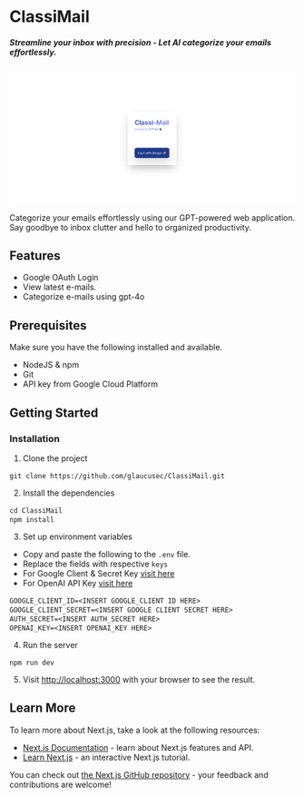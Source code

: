 # ClassiMail

##### Streamline your inbox with precision - Let AI categorize your emails effortlessly.

![alt text](./public/github-banner.png)

Categorize your emails effortlessly using our GPT-powered web application. Say goodbye to inbox clutter and hello to organized productivity.

## Features

- Google OAuth Login
- View latest e-mails.
- Categorize e-mails using gpt-4o

## Prerequisites

Make sure you have the following installed and available.

- NodeJS & npm
- Git
- API key from Google Cloud Platform

## Getting Started

### Installation

1. Clone the project

```
git clone https://github.com/glaucusec/ClassiMail.git
```

2. Install the dependencies

```
cd ClassiMail
npm install
```

3. Set up environment variables

- Copy and paste the following to the `.env` file.
- Replace the fields with respective `keys`
- For Google Client & Secret Key [visit here](https://developers.google.com/workspace/guides/create-credentials])
- For OpenAI API Key [visit here](https://platform.openai.com/signup)

```
GOOGLE_CLIENT_ID=<INSERT GOOGLE_CLIENT ID HERE>
GOOGLE_CLIENT_SECRET=<INSERT GOOGLE CLIENT SECRET HERE>
AUTH_SECRET=<INSERT AUTH_SECRET HERE>
OPENAI_KEY=<INSERT OPENAI_KEY HERE>
```

4. Run the server

```
npm run dev
```

5. Visit [http://localhost:3000](http://localhost:3000) with your browser to see the result.

## Learn More

To learn more about Next.js, take a look at the following resources:

- [Next.js Documentation](https://nextjs.org/docs) - learn about Next.js features and API.
- [Learn Next.js](https://nextjs.org/learn) - an interactive Next.js tutorial.

You can check out [the Next.js GitHub repository](https://github.com/vercel/next.js/) - your feedback and contributions are welcome!
